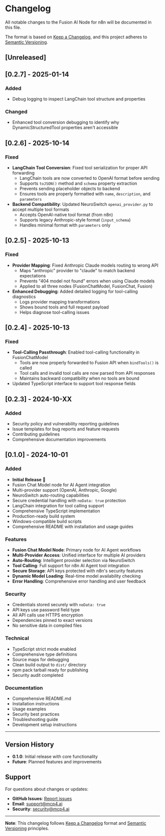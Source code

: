 # Changelog

All notable changes to the Fusion AI Node for n8n will be documented in this file.

The format is based on [Keep a Changelog](https://keepachangelog.com/en/1.0.0/),
and this project adheres to [Semantic Versioning](https://semver.org/spec/v2.0.0.html).

## [Unreleased]

## [0.2.7] - 2025-01-14

### Added
- Debug logging to inspect LangChain tool structure and properties

### Changed
- Enhanced tool conversion debugging to identify why DynamicStructuredTool properties aren't accessible

## [0.2.6] - 2025-10-14

### Fixed
- **LangChain Tool Conversion**: Fixed tool serialization for proper API forwarding
  - LangChain tools are now converted to OpenAI format before sending
  - Supports `toJSON()` method and `schema` property extraction
  - Prevents sending placeholder objects to backend
  - Ensures tools are properly formatted with `name`, `description`, and `parameters`
- **Backend Compatibility**: Updated NeuroSwitch `openai_provider.py` to accept multiple tool formats
  - Accepts OpenAI-native tool format (from n8n)
  - Supports legacy Anthropic-style format (`input_schema`)
  - Handles minimal format with `parameters` only

## [0.2.5] - 2025-10-13

### Fixed
- **Provider Mapping**: Fixed Anthropic Claude models routing to wrong API
  - Maps "anthropic" provider to "claude" to match backend expectations
  - Prevents "404 model not found" errors when using Claude models
  - Applied to all three nodes (FusionChatModel, FusionChat, Fusion)
- **Enhanced Debugging**: Added detailed logging for tool-calling diagnostics
  - Logs provider mapping transformations
  - Shows bound tools and full request payload
  - Helps diagnose tool-calling issues

## [0.2.4] - 2025-10-13

### Fixed
- **Tool-Calling Passthrough**: Enabled tool-calling functionality in FusionChatModel
  - Tools are now properly forwarded to Fusion API when `bindTools()` is called
  - Tool calls and invalid tool calls are now parsed from API responses
  - Maintains backward compatibility when no tools are bound
- Updated TypeScript interface to support tool response fields

## [0.2.3] - 2024-10-XX

### Added
- Security policy and vulnerability reporting guidelines
- Issue templates for bug reports and feature requests
- Contributing guidelines
- Comprehensive documentation improvements

## [0.1.0] - 2024-10-01

### Added
- **Initial Release** 🎉
- Fusion Chat Model node for AI Agent integration
- Multi-provider support (OpenAI, Anthropic, Google)
- NeuroSwitch auto-routing capabilities
- Secure credential handling with `noData: true` protection
- LangChain integration for tool calling support
- Comprehensive TypeScript implementation
- Production-ready build system
- Windows-compatible build scripts
- Comprehensive README with installation and usage guides

### Features
- **Fusion Chat Model Node**: Primary node for AI Agent workflows
- **Multi-Provider Access**: Unified interface for multiple AI providers
- **Auto-Routing**: Intelligent provider selection via NeuroSwitch
- **Tool Calling**: Full support for n8n AI Agent tool integration
- **Secure Storage**: API keys protected with n8n's security features
- **Dynamic Model Loading**: Real-time model availability checking
- **Error Handling**: Comprehensive error handling and user feedback

### Security
- Credentials stored securely with `noData: true`
- API keys use password field type
- All API calls use HTTPS encryption
- Dependencies pinned to exact versions
- No sensitive data in compiled files

### Technical
- TypeScript strict mode enabled
- Comprehensive type definitions
- Source maps for debugging
- Clean build output to `dist/` directory
- npm pack tarball ready for publishing
- Security audit completed

### Documentation
- Comprehensive README.md
- Installation instructions
- Usage examples
- Security best practices
- Troubleshooting guide
- Development setup instructions

---

## Version History

- **0.1.0**: Initial release with core functionality
- **Future**: Planned features and improvements

## Support

For questions about changes or updates:
- **GitHub Issues**: [Report issues](https://github.com/Fusionaimcp4/n8n-nodes-fusion/issues)
- **Email**: support@mcp4.ai
- **Security**: security@mcp4.ai

---

**Note**: This changelog follows [Keep a Changelog](https://keepachangelog.com/) format and [Semantic Versioning](https://semver.org/) principles.
